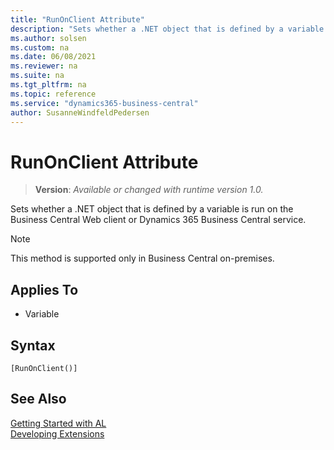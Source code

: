 ```yaml
---
title: "RunOnClient Attribute"
description: "Sets whether a .NET object that is defined by a variable is run on the Business Central Web client or Dynamics 365 Business Central service."
ms.author: solsen
ms.custom: na
ms.date: 06/08/2021
ms.reviewer: na
ms.suite: na
ms.tgt_pltfrm: na
ms.topic: reference
ms.service: "dynamics365-business-central"
author: SusanneWindfeldPedersen
---
```

[//]: # (START>DO_NOT_EDIT)
[//]: # (IMPORTANT:Do not edit any of the content between here and the END>DO_NOT_EDIT.)
[//]: # (Any modifications should be made in the .xml files in the ModernDev repo.)

# RunOnClient Attribute
> **Version**: _Available or changed with runtime version 1.0._

Sets whether a .NET object that is defined by a variable is run on the Business Central Web client or Dynamics 365 Business Central service.

> [!NOTE]
> This method is supported only in Business Central on-premises.

## Applies To

- Variable



## Syntax
```
[RunOnClient()]
```


[//]: # (IMPORTANT: END>DO_NOT_EDIT)
## See Also  
[Getting Started with AL](../devenv-get-started.md)  
[Developing Extensions](../devenv-dev-overview.md)  